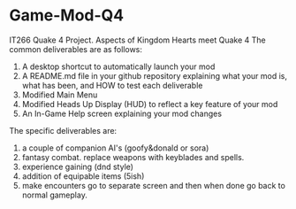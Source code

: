 # Game-Mod-Q4
IT266 Quake 4 Project. Aspects of Kingdom Hearts meet Quake 4
The common deliverables are as follows:
1) A desktop shortcut to automatically launch your mod
2) A README.md file in your github repository explaining what your mod is, what has been, and HOW to test each deliverable
3) Modified Main Menu
4) Modified Heads Up Display (HUD) to reflect a key feature of your mod
5) An In-Game Help screen explaining your mod changes

The specific deliverables are: 
1) a couple of companion AI's (goofy&donald or sora)
2) fantasy combat. replace weapons with keyblades and spells.
3) experience gaining (dnd style)
4) addition of equipable items (5ish)
5) make encounters go to separate screen and then when done go back to normal gameplay. 
